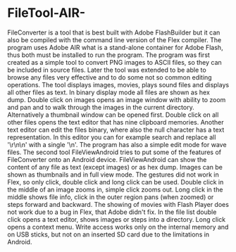 # FileTool-AIR-
FileConverter is a tool that is best built with Adobe FlashBuilder but it can also be compiled with the command line version of the Flex compiler.
The program uses Adobe AIR what is a stand-alone container for Adobe Flash, thus both must be installed to run the program.
The program was first created as a simple tool to convert PNG images to ASCII files, so they can be included in source files. Later the tool was extended to be able to browse any files very effective and to do some not so common editing operations. The tool displays images, movies, plays sound files and displays all other files as text. In binary display mode all files are shown as hex dump. Double click on images opens an image window with ability to zoom and pan and to walk through the images in the current directory. Alternatively a thumbnail window can be opened first. Double click on all other files opens the text editor that has nine clipboard memories. Another text editor can edit the files binary, where also the null character has a text representation. In this editor you can for example search and replace all '\r\n\n' with a single '\n'. The program has also a simple edit mode for wave files.
The second tool FileViewAndroid tries to put some of the features of FileConverter onto an Android device. FileViewAndroid can show the content of any file as text (except images) or as hex dump. Images can be shown as thumbnails and in full view mode. The gestures did not work in Flex, so only click, double click and long click can be used. Double click in the middle of an image zooms in, simple click zooms out. Long click in the middle shows file info, click in the outer region pans (when zoomed) or steps forward and backward. The showing of movies with Flash Player does not work due to a bug in Flex, that Adobe didn't fix. In the file list double click opens a text editor, shows images or steps into a directory. Long click opens a context menu. Write access works only on the internal memory and on USB sticks, but not on an inserted SD card due to the limitations in Android.
